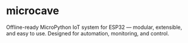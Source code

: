 # microcave
Offline-ready MicroPython IoT system for ESP32 — modular, extensible, and easy to use. Designed for automation, monitoring, and control.
